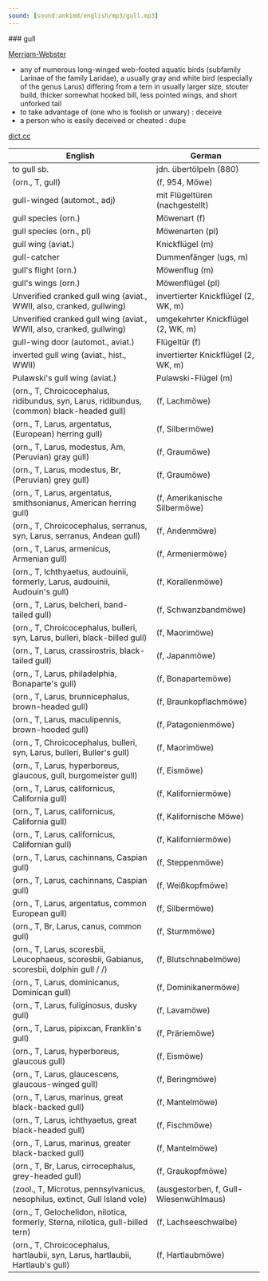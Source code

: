 ```yaml
---
sound: [sound:ankimd/english/mp3/gull.mp3]
---
```


\### gull

[Merriam-Webster](https://www.merriam-webster.com/dictionary/gull)

- any of numerous long-winged web-footed aquatic birds (subfamily Larinae of the family Laridae), a usually gray and white bird (especially of the genus Larus) differing from a tern in usually larger size, stouter build, thicker somewhat hooked bill, less pointed wings, and short unforked tail
- to take advantage of (one who is foolish or unwary) : deceive
- a person who is easily deceived or cheated : dupe

[dict.cc](https://www.dict.cc/gull)

| English        | German       |
| -------------- | ------------ |
| to gull sb. | jdn. übertölpeln (880) |
|  (orn., T, gull) |  (f, 954, Möwe) |
| gull-winged (automot., adj) | mit Flügeltüren (nachgestellt) |
| gull species (orn.) | Möwenart (f) |
| gull species (orn., pl) | Möwenarten (pl) |
| gull wing (aviat.) | Knickflügel (m) |
| gull-catcher | Dummenfänger (ugs, m) |
| gull's flight (orn.) | Möwenflug (m) |
| gull's wings (orn.) | Möwenflügel (pl) |
| Unverified cranked gull wing (aviat., WWII, also, cranked, gullwing) | invertierter Knickflügel (2, WK, m) |
| Unverified cranked gull wing (aviat., WWII, also, cranked, gullwing) | umgekehrter Knickflügel (2, WK, m) |
| gull-wing door (automot., aviat.) | Flügeltür (f) |
| inverted gull wing (aviat., hist., WWII) | invertierter Knickflügel (2, WK, m) |
| Pulawski's gull wing (aviat.) | Pulawski-Flügel (m) |
|  (orn., T, Chroicocephalus, ridibundus, syn, Larus, ridibundus, (common) black-headed gull) |  (f, Lachmöwe) |
|  (orn., T, Larus, argentatus, (European) herring gull) |  (f, Silbermöwe) |
|  (orn., T, Larus, modestus, Am, (Peruvian) gray gull) |  (f, Graumöwe) |
|  (orn., T, Larus, modestus, Br, (Peruvian) grey gull) |  (f, Graumöwe) |
|  (orn., T, Larus, argentatus, smithsonianus, American herring gull) |  (f, Amerikanische Silbermöwe) |
|  (orn., T, Chroicocephalus, serranus, syn, Larus, serranus, Andean gull) |  (f, Andenmöwe) |
|  (orn., T, Larus, armenicus, Armenian gull) |  (f, Armeniermöwe) |
|  (orn., T, Ichthyaetus, audouinii, formerly, Larus, audouinii, Audouin's gull) |  (f, Korallenmöwe) |
|  (orn., T, Larus, belcheri, band-tailed gull) |  (f, Schwanzbandmöwe) |
|  (orn., T, Chroicocephalus, bulleri, syn, Larus, bulleri, black-billed gull) |  (f, Maorimöwe) |
|  (orn., T, Larus, crassirostris, black-tailed gull) |  (f, Japanmöwe) |
|  (orn., T, Larus, philadelphia, Bonaparte's gull) |  (f, Bonapartemöwe) |
|  (orn., T, Larus, brunnicephalus, brown-headed gull) |  (f, Braunkopflachmöwe) |
|  (orn., T, Larus, maculipennis, brown-hooded gull) |  (f, Patagonienmöwe) |
|  (orn., T, Chroicocephalus, bulleri, syn, Larus, bulleri, Buller's gull) |  (f, Maorimöwe) |
|  (orn., T, Larus, hyperboreus, glaucous, gull, burgomeister gull) |  (f, Eismöwe) |
|  (orn., T, Larus, californicus, California gull) |  (f, Kaliforniermöwe) |
|  (orn., T, Larus, californicus, California gull) |  (f, Kalifornische Möwe) |
|  (orn., T, Larus, californicus, Californian gull) |  (f, Kaliforniermöwe) |
|  (orn., T, Larus, cachinnans, Caspian gull) |  (f, Steppenmöwe) |
|  (orn., T, Larus, cachinnans, Caspian gull) |  (f, Weißkopfmöwe) |
|  (orn., T, Larus, argentatus, common European gull) |  (f, Silbermöwe) |
|  (orn., T, Br, Larus, canus, common gull) |  (f, Sturmmöwe) |
|  (orn., T, Larus, scoresbii, Leucophaeus, scoresbii, Gabianus, scoresbii, dolphin gull / /) |  (f, Blutschnabelmöwe) |
|  (orn., T, Larus, dominicanus, Dominican gull) |  (f, Dominikanermöwe) |
|  (orn., T, Larus, fuliginosus, dusky gull) |  (f, Lavamöwe) |
|  (orn., T, Larus, pipixcan, Franklin's gull) |  (f, Präriemöwe) |
|  (orn., T, Larus, hyperboreus, glaucous gull) |  (f, Eismöwe) |
|  (orn., T, Larus, glaucescens, glaucous-winged gull) |  (f, Beringmöwe) |
|  (orn., T, Larus, marinus, great black-backed gull) |  (f, Mantelmöwe) |
|  (orn., T, Larus, ichthyaetus, great black-headed gull) |  (f, Fischmöwe) |
|  (orn., T, Larus, marinus, greater black-backed gull) |  (f, Mantelmöwe) |
|  (orn., T, Br, Larus, cirrocephalus, grey-headed gull) |  (f, Graukopfmöwe) |
|  (zool., T, Microtus, pennsylvanicus, nesophilus, extinct, Gull Island vole) |  (ausgestorben, f, Gull-Wiesenwühlmaus) |
|  (orn., T, Gelochelidon, nilotica, formerly, Sterna, nilotica, gull-billed tern) |  (f, Lachseeschwalbe) |
|  (orn., T, Chroicocephalus, hartlaubii, syn, Larus, hartlaubii, Hartlaub's gull) |  (f, Hartlaubmöwe) |
